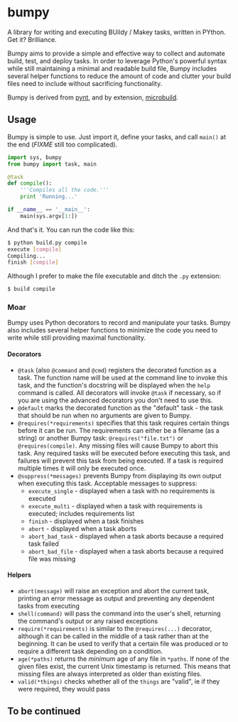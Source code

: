 # bumpy

A library for writing and executing BUildy / Makey tasks, written in PYthon. Get it? Brilliance.

Bumpy aims to provide a simple and effective way to collect and automate build, test, and deploy tasks. In order to leverage Python's powerful syntax while still maintaining a minimal and readable build file, Bumpy includes several helper functions to reduce the amount of code and clutter your build files need to include without sacrificing functionality.

Bumpy is derived from [pynt](https://github.com/rags/pynt), and by extension, [microbuild](https://github.com/CalumJEadie/microbuild).

## Usage

Bumpy is simple to use. Just import it, define your tasks, and call `main()` at the end (*FIXME* still too complicated).

```python
import sys, bumpy
from bumpy import task, main

@task
def compile():
	'''Compiles all the code.'''
	print 'Running...'

if __name__ == '__main__':
	main(sys.argv[1:])
```

And that's it. You can run the code like this:

```bash
$ python build.py compile
execute [compile]
Compiling...
finish [compile]
```

Although I prefer to make the file executable and ditch the `.py` extension:

```bash
$ build compile
```

### Moar

Bumpy uses Python decorators to record and manipulate your tasks. Bumpy also includes several helper functions to minimize the code you need to write while still providing maximal functionality.

#### Decorators

* `@task` (also `@command` and `@cmd`) registers the decorated function as a task. The function name will be used at the command line to invoke this task, and the function's docstring will be displayed when the `help` command is called. All decorators will invoke `@task` if necessary, so if you are using the advanced decorators you don't need to use this.
* `@default` marks the decorated function as the "default" task - the task that should be run when no arguments are given to Bumpy.
* `@requires(*requirements)` specifies that this task requires certain things before it can be run. The requirements can either be a filename (as a string) or another Bumpy task: `@requires("file.txt")` or `@requires(compile)`. Any missing files will cause Bumpy to abort this task. Any required tasks will be executed before executing this task, and failures will prevent this task from being executed. If a task is required multiple times it will only be executed once.
* `@suppress(*messages)` prevents Bumpy from displaying its own output when executing this task. Acceptable messages to suppress:
  * `execute_single` - displayed when a task with no requirements is executed
  * `execute_multi` - displayed when a task with requirements is executed; includes requirements list
  * `finish` - displayed when a task finishes
  * `abort` - displayed when a task aborts
  * `abort_bad_task` - displayed when a task aborts because a required task failed
  * `abort_bad_file` - displayed when a task aborts because a required file was missing

#### Helpers

* `abort(message)` will raise an exception and abort the current task, printing an error message as output and preventing any dependent tasks from executing
* `shell(command)` will pass the command into the user's shell, returning the command's output or any raised exceptions
* `require(*requirements)` is similar to the `@requires(...)` decorator, although it can be called in the middle of a task rather than at the beginning. It can be used to verify that a certain file was produced or to require a different task depending on a condition.
* `age(*paths)` returns the *minimum* age of any file in `*paths`. If none of the given files exist, the current Unix timestamp is returned. This means that missing files are always interpreted as older than existing files.
* `valid(*things)` checks whether all of the `things` are "valid", ie if they were required, they would pass

## To be continued
